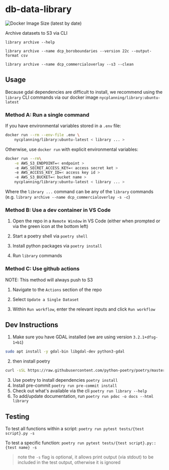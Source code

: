 # db-data-library
![Docker Image Size (latest by date)](https://img.shields.io/docker/image-size/nycplanning/library)

Archive datasets to S3 via CLI

`library archive --help`

`library archive --name dcp_boroboundaries --version 22c --output-format csv`

`library archive --name dcp_commercialoverlay --s3 --clean`


## Usage

Because gdal dependencies are difficult to install, we recommend using the `library` CLI commands via our docker image `nycplanning/library:ubuntu-latest`

### Method A: Run a single command

If you have environmental variables stored in a `.env` file:
```bash
docker run --rm --env-file .env \
    nycplanning/library:ubuntu-latest < library ... >
```

Otherwise, use `docker run` with explicit environmental variables:
```bash
docker run --rm\
    -e AWS_S3_ENDPOINT=< endpoint >
    -e AWS_SECRET_ACCESS_KEY=< access secret ket >
    -e AWS_ACCESS_KEY_ID=< access key id >
    -e AWS_S3_BUCKET=< bucket name >
    nycplanning/library:ubuntu-latest < library ... >
```

Where the `library ...` command can be any of the `library` commands (e.g.
`library archive --name dcp_commercialoverlay -s -c`)

### Method B: Use a dev container in VS Code

1. Open the repo in a `Remote Window` in VS Code (either when prompted or via the green icon at the bottom left)

2. Start a poetry shell via `poetry shell`

3. Install python packages via `poetry install`

4. Run `library` commands

### Method C: Use github actions
NOTE: This method will always push to S3

1. Navigate to the `Actions` section of the repo

2. Select `Update a Single Dataset`

3. Within `Run workflow`, enter the relevant inputs and click `Run workflow`


## Dev Instructions

1. Make sure you have GDAL installed (we are using version `3.2.1+dfsg-1+b1`)
```bash
sudo apt install -y gdal-bin libgdal-dev python3-gdal
```
2. then install poetry
```bash
curl -sSL https://raw.githubusercontent.com/python-poetry/poetry/master/get-poetry.py | python3 -
```
3. Use poetry to install dependencies `poetry install`
4. Install pre-commit `poetry run pre-commit install`
5. Check out what's available via the cli `poetry run library --help`
6. To add/update documentation, run `poetry run pdoc -o docs --html library`

## Testing

To test all functions within a script:
`poetry run pytest tests/{test script}.py -s`

To test a specific function:
`poetry run pytest tests/{test script}.py::{test name} -s`
> note the `-s` flag is optional, it allows print output (via stdout) to be included in the test output, otherwise it is ignored
